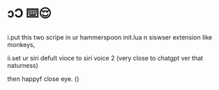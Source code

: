 # ɔƆ ⌨️😌
i.put this two scripe in ur hammerspoon init.lua n siswser extension like monkeys, 


ii.set ur siri defult vioce to siri voice 2 (very close to chatgpt ver that naturness)


then happyf close eye. ()

